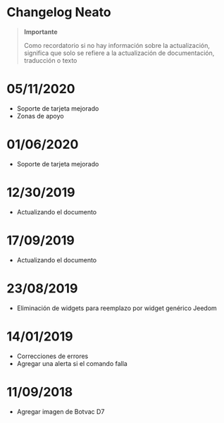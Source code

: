 # Changelog Neato

>**Importante**
>
>Como recordatorio si no hay información sobre la actualización, significa que solo se refiere a la actualización de documentación, traducción o texto

# 05/11/2020

- Soporte de tarjeta mejorado
- Zonas de apoyo

# 01/06/2020

- Soporte de tarjeta mejorado

# 12/30/2019

- Actualizando el documento

# 17/09/2019

- Actualizando el documento

# 23/08/2019

- Eliminación de widgets para reemplazo por widget genérico Jeedom

# 14/01/2019

- Correcciones de errores
- Agregar una alerta si el comando falla

# 11/09/2018

- Agregar imagen de Botvac D7
